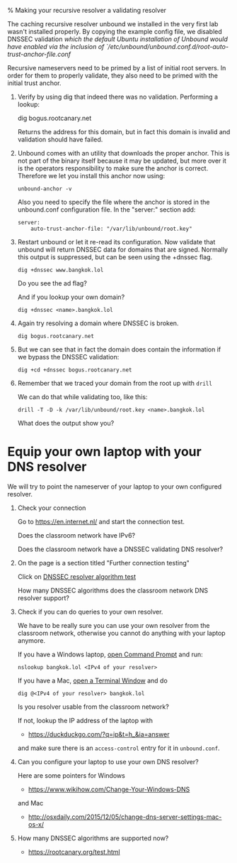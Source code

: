 % Making your recursive resolver a validating resolver

The caching recursive resolver unbound we installed in the very first
lab wasn't installed properly.  By copying the example config file, we
disabled DNSSEC validation *which the default Ubuntu installation of Unbound
would have enabled via the inclusion of `/etc/unbound/unbound.conf.d/root-auto-trust-anchor-file.conf*

Recursive nameservers need to be primed by a list of initial root
servers.  In order for them to properly validate, they also need
to be primed with the initial trust anchor.

1.   Verify by using dig that indeed there was no validation.  Performing
     a lookup:

        dig bogus.rootcanary.net

     Returns the address for this domain, but in fact this domain is invalid
     and validation should have failed.

2.  Unbound comes with an utility that downloads the proper anchor.
    This is not part of the binary itself because it may be updated, but
    more over it is the operators responsibility to make sure the anchor
    is correct.  Therefore we let you install this anchor now using:

        unbound-anchor -v

    Also you need to specify the file where the anchor is stored in the
    unbound.conf configuration file.  In the "server:" section add:

        server:
            auto-trust-anchor-file: "/var/lib/unbound/root.key"

3.  Restart unbound or let it re-read its configuration.  Now validate that
    unbound will return DNSSEC data for domains that are signed.  Normally
    this output is suppressed, but can be seen using the +dnssec flag.

        dig +dnssec www.bangkok.lol

    Do you see the ad flag?

    And if you lookup your own domain?

        dig +dnssec <name>.bangkok.lol

4.  Again try resolving a domain where DNSSEC is broken.

        dig bogus.rootcanary.net

5.  But we can see that in fact the domain does contain the information
    if we bypass the DNSSEC validation:

        dig +cd +dnssec bogus.rootcanary.net

6.  Remember that we traced your domain from the root up with `drill`

    We can do that while validating too, like this:

        drill -T -D -k /var/lib/unbound/root.key <name>.bangkok.lol 

    What does the output show you?

# Equip your own laptop with your DNS resolver

We will try to point the nameserver of your laptop to your own configured
resolver.

1.  Check your connection

    Go to <https://en.internet.nl/> and start the connection test.

    Does the classroom network have IPv6?

    Does the classroom network have a DNSSEC validating DNS resolver?

2.  On the page is a section titled "Further connection testing"

    Click on [DNSSEC resolver algorithm test](https://rootcanary.org/test.html)

    How many DNSSEC algorithms does the classroom network DNS resolver support?

3.  Check if you can do queries to your own resolver.

    We have to be really sure you can use your own resolver from the classroom
    network, otherwise you cannot do anything with your laptop anymore.

    If you have a Windows laptop, [open Command Prompt](https://www.wikihow.com/Open-the-Command-Prompt-in-Windows) and run:

        nslookup bangkok.lol <IPv4 of your resolver>

    If you have a Mac, [open a Terminal Window](https://www.wikihow.com/Open-a-Terminal-Window-in-Mac) and do

        dig @<IPv4 of your resolver> bangkok.lol

    Is you resolver usable from the classroom network?

    If not, lookup the IP address of the laptop with

      * <https://duckduckgo.com/?q=ip&t=h_&ia=answer>

    and make sure there is an `access-control` entry for it in `unbound.conf`.

7.  Can you configure your laptop to use your own DNS resolver?

    Here are some pointers for Windows

      * <https://www.wikihow.com/Change-Your-Windows-DNS>

    and Mac

      * <http://osxdaily.com/2015/12/05/change-dns-server-settings-mac-os-x/>

8.  How many DNSSEC algorithms are supported now?

      * <https://rootcanary.org/test.html>

